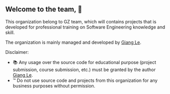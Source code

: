 
## Welcome to the team, :wave:

This organization belong to GZ team, which will contains projects that
is developed for professional training on Software Engineering knowledge and
skill. 

The organization is mainly managed and developed by [Giang Le](mailto:dev@giangle.me).

Disclaimer: 
- :books: Any usage over the source code for educational purpose (project submission, course submission, etc.) must be granted by the author [Giang Le](mailto:dev@giangle.me).
- :tm: Do not use source code and projects from this organization for any business purposes without permission.


